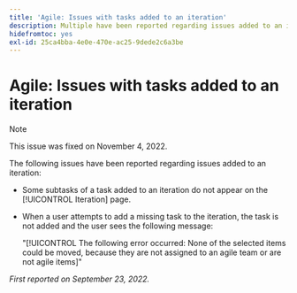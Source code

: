 ```yaml
---
title: 'Agile: Issues with tasks added to an iteration'
description: Multiple have been reported regarding issues added to an iteration
hidefromtoc: yes
exl-id: 25ca4bba-4e0e-470e-ac25-9dede2c6a3be
---
```

# Agile: Issues with tasks added to an iteration

>[!NOTE]
>
>This issue was fixed on November 4, 2022.

The following issues have been reported regarding issues added to an iteration:

* Some subtasks of a task added to an iteration do not appear on the [!UICONTROL Iteration] page. 
* When a user attempts to add a missing task to the iteration, the task is not added and the user sees the following message:
  
  "[!UICONTROL The following error occurred: None of the selected items could be moved, because they are not assigned to an agile team or are not agile items]"

_First reported on September 23, 2022._
